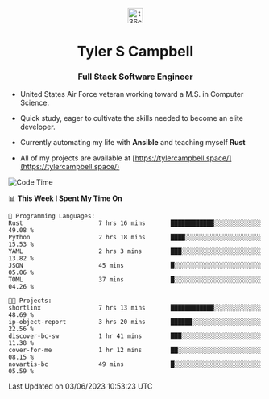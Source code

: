 <p align="center">
<a href="https://www.linkedin.com/in/t36campbell" target="blank"><img align="center" src="https://ik.imagekit.io/t36campbell/Portfolio/linkedin.png.original_m8bbGgPh6.png" alt="t36campbell" height="30" width="30" /></a>
</p>
<h1 align="center">Tyler S Campbell</h1>
<h3 align="center">Full Stack Software Engineer</h3>

* United States Air Force veteran working toward a M.S. in Computer Science.

* Quick study, eager to cultivate the skills needed to become an elite developer.

* Currently automating my life with **Ansible** and teaching myself **Rust**

* All of my projects are available at [https://tylercampbell.space/](https://tylercampbell.space/)

<!--START_SECTION:waka-->
![Code Time](http://img.shields.io/badge/Code%20Time-2%2C540%20hrs%2028%20mins-blue)

📊 **This Week I Spent My Time On** 

```text
💬 Programming Languages: 
Rust                     7 hrs 16 mins       ████████████░░░░░░░░░░░░░   49.08 % 
Python                   2 hrs 18 mins       ████░░░░░░░░░░░░░░░░░░░░░   15.53 % 
YAML                     2 hrs 3 mins        ███░░░░░░░░░░░░░░░░░░░░░░   13.82 % 
JSON                     45 mins             █░░░░░░░░░░░░░░░░░░░░░░░░   05.06 % 
TOML                     37 mins             █░░░░░░░░░░░░░░░░░░░░░░░░   04.26 % 

🐱‍💻 Projects: 
shortlinx                7 hrs 13 mins       ████████████░░░░░░░░░░░░░   48.69 % 
ip-object-report         3 hrs 20 mins       ██████░░░░░░░░░░░░░░░░░░░   22.56 % 
discover-bc-sw           1 hr 41 mins        ███░░░░░░░░░░░░░░░░░░░░░░   11.38 % 
cover-for-me             1 hr 12 mins        ██░░░░░░░░░░░░░░░░░░░░░░░   08.15 % 
novartis-bc              49 mins             █░░░░░░░░░░░░░░░░░░░░░░░░   05.59 % 
```


 Last Updated on 03/06/2023 10:53:23 UTC
<!--END_SECTION:waka-->
